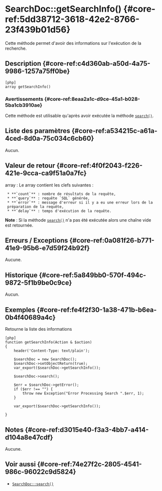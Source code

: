 # SearchDoc::getSearchInfo() {#core-ref:5dd38712-3618-42e2-8766-23f439b01d56}

<div class="short-description">
Cette méthode permet d'avoir des informations sur l'exécution de la recherche.
</div>

## Description {#core-ref:c4d360ab-a50d-4a75-9986-1257a75ff0be}

    [php]
    array getSearchInfo()


### Avertissements {#core-ref:8eaa2a1c-d9ce-45a1-b028-5ba1cb3910ae}

Cette méthode est utilisable qu'après avoir exécutée la méthode
[`search()`][search].

## Liste des paramètres {#core-ref:a534215c-a61a-4ced-8d0a-75c034c6cb60}

Aucun.

## Valeur de retour {#core-ref:4f0f2043-f226-421e-9cca-ca9f51a0a7fc}

array
:   Le array contient les clefs suivantes :
    
     * **`count`** : nombre de résultats de la requête,
     * **`query`** : requête `SQL` générée,
     * **`error`** : message d'erreur si il y a eu une erreur lors de la 
     préparation de la requête,
     * **`delay`** : temps d'exécution de la requête.

**Note** : Si la méthode
[`search()`][search] n'a pas été exécutée alors une chaîne vide est retournée.

## Erreurs / Exceptions {#core-ref:0a081f26-b771-41e9-95b6-e7d59f24b92f}

Aucune.

## Historique {#core-ref:5a849bb0-570f-494c-9872-5f1b9be0c9ce}

Aucun.

## Exemples {#core-ref:fe4f2f30-1a38-471b-b6ea-0b4f40689a4c}

Retourne la liste des informations

    [php]
    function getSearchInfo(Action & $action)
    {
        header('Content-Type: text/plain');
        
        $searchDoc = new SearchDoc();
        $searchDoc->setObjectReturn(true);
        var_export($searchDoc->getSearchInfo());
        
        $searchDoc->search();
        
        $err = $searchDoc->getError();
        if ($err !== "") {
            throw new Exception("Error Processing Search ".$err, 1);
        }
        
        var_export($searchDoc->getSearchInfo());
    
    }

## Notes {#core-ref:d3015e40-f3a3-4bb7-a414-d104a8e47cdf}

Aucune.

## Voir aussi {#core-ref:74e27f2c-2805-4541-986c-96022c9d5824}

*   [`SearchDoc::search()`][search]

<!-- links -->
[search]:   #core-ref:6f5cc024-66e4-429e-9071-67d4523a8e08